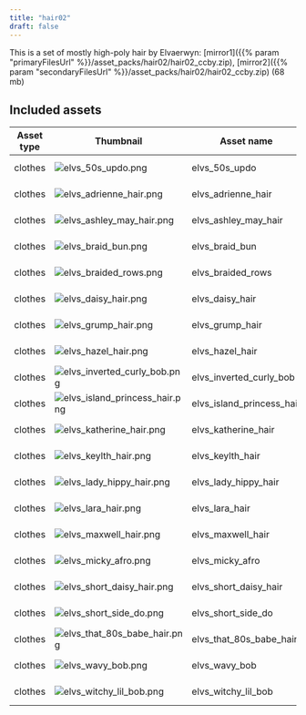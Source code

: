 ```yaml
---
title: "hair02"
draft: false
---
```


This is a set of mostly high-poly hair by Elvaerwyn: [mirror1]({{% param "primaryFilesUrl" %}}/asset_packs/hair02/hair02_ccby.zip), [mirror2]({{% param "secondaryFilesUrl" %}}/asset_packs/hair02/hair02_ccby.zip) (68 mb)


## Included assets

| Asset type | Thumbnail | Asset name | Author | Source | License |
| ---------- | --------- | ---------- | ------ | ------ | ------- |
| clothes | ![elvs_50s_updo.png](elvs_50s_updo.png) | elvs_50s_updo | Elvaerwyn | [asset repo](http://www.makehumancommunity.org/node/2001) | CC-BY |
| clothes | ![elvs_adrienne_hair.png](elvs_adrienne_hair.png) | elvs_adrienne_hair | Elvaerwyn | [asset repo](http://www.makehumancommunity.org/node/1862) | CC-BY |
| clothes | ![elvs_ashley_may_hair.png](elvs_ashley_may_hair.png) | elvs_ashley_may_hair | Elvaerwyn | [asset repo](http://www.makehumancommunity.org/node/1861) | CC-BY |
| clothes | ![elvs_braid_bun.png](elvs_braid_bun.png) | elvs_braid_bun | Elvaerwyn | [asset repo](http://www.makehumancommunity.org/node/2177) | CC-BY |
| clothes | ![elvs_braided_rows.png](elvs_braided_rows.png) | elvs_braided_rows | Elvaerwyn | [asset repo](http://www.makehumancommunity.org/node/1659) | CC-BY |
| clothes | ![elvs_daisy_hair.png](elvs_daisy_hair.png) | elvs_daisy_hair | Elvaerwyn | [asset repo](http://www.makehumancommunity.org/node/1859) | CC-BY |
| clothes | ![elvs_grump_hair.png](elvs_grump_hair.png) | elvs_grump_hair | Elvaerwyn | [asset repo](http://www.makehumancommunity.org/node/2796) | CC-BY |
| clothes | ![elvs_hazel_hair.png](elvs_hazel_hair.png) | elvs_hazel_hair | Elvaerwyn | [asset repo](http://www.makehumancommunity.org/node/2816) | CC-BY |
| clothes | ![elvs_inverted_curly_bob.png](elvs_inverted_curly_bob.png) | elvs_inverted_curly_bob | Elvaerwyn | [asset repo](http://www.makehumancommunity.org/node/2683) | CC-BY |
| clothes | ![elvs_island_princess_hair.png](elvs_island_princess_hair.png) | elvs_island_princess_hair | Elvaerwyn | [asset repo](http://www.makehumancommunity.org/node/1811) | CC-BY |
| clothes | ![elvs_katherine_hair.png](elvs_katherine_hair.png) | elvs_katherine_hair | Elvaerwyn | [asset repo](http://www.makehumancommunity.org/node/1863) | CC-BY |
| clothes | ![elvs_keylth_hair.png](elvs_keylth_hair.png) | elvs_keylth_hair | Elvaerwyn | [asset repo](http://www.makehumancommunity.org/node/2173) | CC-BY |
| clothes | ![elvs_lady_hippy_hair.png](elvs_lady_hippy_hair.png) | elvs_lady_hippy_hair | Elvaerwyn | [asset repo](http://www.makehumancommunity.org/node/1812) | CC-BY |
| clothes | ![elvs_lara_hair.png](elvs_lara_hair.png) | elvs_lara_hair | Elvaerwyn | [asset repo](http://www.makehumancommunity.org/node/2634) | CC-BY |
| clothes | ![elvs_maxwell_hair.png](elvs_maxwell_hair.png) | elvs_maxwell_hair | Elvaerwyn | [asset repo](http://www.makehumancommunity.org/node/1639) | CC-BY |
| clothes | ![elvs_micky_afro.png](elvs_micky_afro.png) | elvs_micky_afro | Elvaerwyn | [asset repo](http://www.makehumancommunity.org/node/2817) | CC-BY |
| clothes | ![elvs_short_daisy_hair.png](elvs_short_daisy_hair.png) | elvs_short_daisy_hair | Elvaerwyn | [asset repo](http://www.makehumancommunity.org/node/1860) | CC-BY |
| clothes | ![elvs_short_side_do.png](elvs_short_side_do.png) | elvs_short_side_do | Elvaerwyn | [asset repo](http://www.makehumancommunity.org/node/1479) | CC-BY |
| clothes | ![elvs_that_80s_babe_hair.png](elvs_that_80s_babe_hair.png) | elvs_that_80s_babe_hair | Elvaerwyn | [asset repo](http://www.makehumancommunity.org/node/2174) | CC-BY |
| clothes | ![elvs_wavy_bob.png](elvs_wavy_bob.png) | elvs_wavy_bob | Elvaerwyn | [asset repo](http://www.makehumancommunity.org/node/1551) | CC-BY |
| clothes | ![elvs_witchy_lil_bob.png](elvs_witchy_lil_bob.png) | elvs_witchy_lil_bob | Elvaerwyn | [asset repo](http://www.makehumancommunity.org/node/1710) | CC-BY |
